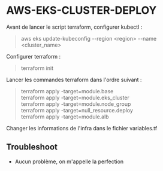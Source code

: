 # AWS-EKS-CLUSTER-DEPLOY
Avant de lancer le script terraform, configurer kubectl :  
> aws eks update-kubeconfig --region \<region\> --name \<cluster\_name\>  
  
Configurer terraform :  
> terraform init  

Lancer les commandes terraform dans l'ordre suivant :  
> terraform apply -target=module.base  
> terraform apply -target=module.eks\_cluster  
> terraform apply -target=module.node\_group  
> terraform apply -target=null\_resource.deploy  
> terraform apply -target=module.alb  
  
Changer les informations de l'infra dans le fichier variables.tf  

## Troubleshoot
- Aucun problème, on m'appelle la perfection
